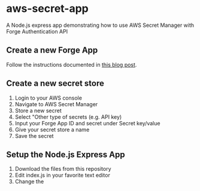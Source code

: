 # aws-secret-app
A Node.js express app demonstrating how to use AWS Secret Manager with Forge Authentication API

## Create a new Forge App

Follow the instructions documented in [this blog post](https://developer.autodesk.com/en/docs/oauth/v2/tutorials/create-app/).

## Create a new secret store

1. Login to your AWS console
2. Navigate to AWS Secret Manager
3. Store a new secret
4. Select "Other type of secrets (e.g. API key)
5. Input your Forge App ID and secret under Secret key/value
6. Give your secret store a name 
7. Save the secret

## Setup the Node.js Express App

1. Download the files from this repository
2. Edit index.js in your favorite text editor
3. Change the 

